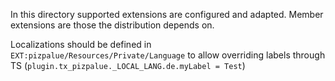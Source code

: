 In this directory supported extensions are configured and adapted. Member extensions are those the distribution depends
on.

Localizations should be defined in `EXT:pizpalue/Resources/Private/Language` to allow overriding labels through TS
(`plugin.tx_pizpalue._LOCAL_LANG.de.myLabel = Test`)
